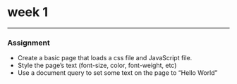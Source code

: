 # week 1

---

### Assignment

* Create a basic page that loads a css file and JavaScript file. 
* Style the page’s text (font-size, color, font-weight, etc)
* Use a document query to set some text on the page to “Hello World”
